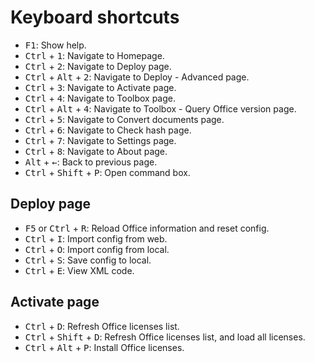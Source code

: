 # Keyboard shortcuts

- <kbd>F1</kbd>: Show help.
- <kbd>Ctrl</kbd> + <kbd>1</kbd>: Navigate to Homepage.
- <kbd>Ctrl</kbd> + <kbd>2</kbd>: Navigate to Deploy page.
- <kbd>Ctrl</kbd> + <kbd>Alt</kbd> + <kbd>2</kbd>: Navigate to Deploy - Advanced page.
- <kbd>Ctrl</kbd> + <kbd>3</kbd>: Navigate to Activate page.
- <kbd>Ctrl</kbd> + <kbd>4</kbd>: Navigate to Toolbox page.
- <kbd>Ctrl</kbd> + <kbd>Alt</kbd> + <kbd>4</kbd>: Navigate to Toolbox - Query Office version page.
- <kbd>Ctrl</kbd> + <kbd>5</kbd>: Navigate to Convert documents page.
- <kbd>Ctrl</kbd> + <kbd>6</kbd>: Navigate to Check hash page.
- <kbd>Ctrl</kbd> + <kbd>7</kbd>: Navigate to Settings page.
- <kbd>Ctrl</kbd> + <kbd>8</kbd>: Navigate to About page.
- <kbd>Alt</kbd> + <kbd>←</kbd>: Back to previous page.
- <kbd>Ctrl</kbd> + <kbd>Shift</kbd> + <kbd>P</kbd>: Open command box.

## Deploy page

- <kbd>F5</kbd> or <kbd>Ctrl</kbd> + <kbd>R</kbd>: Reload Office information and reset config.
- <kbd>Ctrl</kbd> + <kbd>I</kbd>: Import config from web.
- <kbd>Ctrl</kbd> + <kbd>O</kbd>: Import config from local.
- <kbd>Ctrl</kbd> + <kbd>S</kbd>: Save config to local.
- <kbd>Ctrl</kbd> + <kbd>E</kbd>: View XML code.

## Activate page

- <kbd>Ctrl</kbd> + <kbd>D</kbd>: Refresh Office licenses list.
- <kbd>Ctrl</kbd> + <kbd>Shift</kbd> + <kbd>D</kbd>: Refresh Office licenses list, and load all licenses.
- <kbd>Ctrl</kbd> + <kbd>Alt</kbd> + <kbd>P</kbd>: Install Office licenses.
